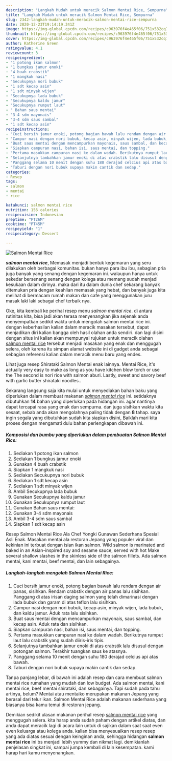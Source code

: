 ```yaml
---
description: "Langkah Mudah untuk meracik Salmon Mentai Rice, Sempurna"
title: "Langkah Mudah untuk meracik Salmon Mentai Rice, Sempurna"
slug: 2342-langkah-mudah-untuk-meracik-salmon-mentai-rice-sempurna
date: 2020-12-23T19:14:19.341Z
image: https://img-global.cpcdn.com/recipes/c963976f4e465f06/751x532cq70/salmon-mentai-rice-foto-resep-utama.jpg
thumbnail: https://img-global.cpcdn.com/recipes/c963976f4e465f06/751x532cq70/salmon-mentai-rice-foto-resep-utama.jpg
cover: https://img-global.cpcdn.com/recipes/c963976f4e465f06/751x532cq70/salmon-mentai-rice-foto-resep-utama.jpg
author: Katherine Green
ratingvalue: 4.1
reviewcount: 3
recipeingredient:
- "1 potong ikan salmon"
- "1 bungkus jamur enoki"
- "4 buah crabstik"
- "1 mangkuk nasi"
- "Secukupnya nori bubuk"
- "1 sdt kecap asin"
- "1 sdt minyak wijen"
- "Secukupnya lada bubuk"
- "Secukupnya kaldu jamur"
- "Secukupnya rumput laut"
- " Bahan saus mentai"
- "3-4 sdm mayonais"
- "3-4 sdm saus sambal"
- "1 sdt kecap asin"
recipeinstructions:
- "Cuci bersih jamur enoki, potong bagian bawah lalu rendam dengan air panas, sisihkan. Rendam crabstik dengan air panas lalu sisihkan. Panggang di atas irisan daging salmon yang telah dimarinasi dengan lada bubuk dan garam di atas teflon lalu sisihkan."
- "Campur nasi dengan nori bubuk, kecap asin, minyak wijen, lada bubuk, dan kaldu jamur. Aduk rata lalu sisihkan."
- "Buat saus mentai dengan mencampurkan mayonais, saus sambal, dan kecap asin. Aduk rata dan sisihkan."
- "Siapkan campuran nasi, bahan isi, saus mentai, dan topping."
- "Pertama masukkan campuran nasi ke dalam wadah. Berikutnya rumput laut lalu crabstik yang sudah diiris-iris tipis."
- "Selanjutnya tambahkan jamur enoki di atas crabstik lalu disusul dengan potongan salmon. Terakhir tuangkan saus ke atasnya."
- "Panggang selama 10 menit dengan suhu 180 derajad celcius api atas bawah."
- "Taburi dengan nori bubuk supaya makin cantik dan sedap."
categories:
- Resep
tags:
- salmon
- mentai
- rice

katakunci: salmon mentai rice 
nutrition: 156 calories
recipecuisine: Indonesian
preptime: "PT26M"
cooktime: "PT45M"
recipeyield: "1"
recipecategory: Dessert

---
```



![Salmon Mentai Rice](https://img-global.cpcdn.com/recipes/c963976f4e465f06/751x532cq70/salmon-mentai-rice-foto-resep-utama.jpg)

<b><i>salmon mentai rice</i></b>, Memasak menjadi bentuk kegemaran yang seru dilakukan oleh berbagai komunitas. bukan hanya para ibu ibu, sebagian pria juga banyak yang senang dengan kegemaran ini. walaupun hanya untuk sekedar bersenang senang dengan kolega atau memang sudah menjadi kesukaan dalam dirinya. maka dari itu dalam dunia chef sekarang banyak ditemukan pria dengan keahlian memasak yang hebat, dan banyak juga kita melihat di bermacam rumah makan dan cafe yang menggunakan juru masak laki laki sebagai chef terbaik nya.

Oke, kita kembali ke perihal resep menu <i>salmon mentai rice</i>. di antara rutinitas kita, bisa jadi akan terasa menyenangkan jika sejenak anda menyempatkan sedikit waktu untuk mengolah salmon mentai rice ini. dengan keberhasilan kalian dalam meracik masakan tersebut, dapat menjadikan diri kalian bangga oleh hasil olahan anda sendiri. dan lagi disini dengan situs ini kalian akan mempunyai rujukan untuk meracik olahan <u>salmon mentai rice</u> tersebut menjadi masakan yang enak dan menggugah selera, oleh karena itu simpan alamat website ini di gadget anda sebagai sebagian referensi kalian dalam meracik menu baru yang endes.

Lihat juga resep Shirataki Salmon Mentai enak lainnya. Mentai Rice, it&#39;s actually very easy to make as long as you have kitchen blow torch or use the The second is nori rice with salmon aburi. Lastly, sweet and savory beef with garlic butter shirataki noodles..


Sekarang langsung saja kita mulai untuk menyediakan bahan baku yang diperlukan dalam membuat makanan <u><i>salmon mentai rice</i></u> ini. setidaknya dibutuhkan <b>14</b> bahan yang diperlukan pada hidangan ini. agar nantinya dapat tercapai rasa yang enak dan sempurna. dan juga sisihkan waktu kita sesaat, sebab anda akan mengolahnya paling tidak dengan <b>8</b> tahap. saya ingin segala yang dibutuhkan sudah kita siapkan disini, Baiklah mari kita proses dengan mengamati dulu bahan perlengkapan dibawah ini.

<!--inarticleads1-->

##### Komposisi dan bumbu yang diperlukan dalam pembuatan Salmon Mentai Rice:

1. Sediakan 1 potong ikan salmon
1. Sediakan 1 bungkus jamur enoki
1. Gunakan 4 buah crabstik
1. Siapkan 1 mangkuk nasi
1. Sediakan Secukupnya nori bubuk
1. Sediakan 1 sdt kecap asin
1. Sediakan 1 sdt minyak wijen
1. Ambil Secukupnya lada bubuk
1. Gunakan Secukupnya kaldu jamur
1. Gunakan Secukupnya rumput laut
1. Gunakan  Bahan saus mentai:
1. Gunakan 3-4 sdm mayonais
1. Ambil 3-4 sdm saus sambal
1. Siapkan 1 sdt kecap asin


Resep Salmon Mentai Rice Ala Chef Yongki Gunawan Sederhana Spesial Asli Enak. Masakan mentai ala restoran Jepang yang populer viral dan kekinian ini terbuat dengan isian ikan salmon. Wild salmon is marinated and baked in an Asian-inspired soy and sesame sauce, served with hot Make several shallow slashes in the skinless side of the salmon fillets. Ada salmon mentai, kani mentai, beef mentai, dan lain sebagainya. 

<!--inarticleads2-->

##### Langkah-langkah mengolah Salmon Mentai Rice:

1. Cuci bersih jamur enoki, potong bagian bawah lalu rendam dengan air panas, sisihkan. Rendam crabstik dengan air panas lalu sisihkan. Panggang di atas irisan daging salmon yang telah dimarinasi dengan lada bubuk dan garam di atas teflon lalu sisihkan.
1. Campur nasi dengan nori bubuk, kecap asin, minyak wijen, lada bubuk, dan kaldu jamur. Aduk rata lalu sisihkan.
1. Buat saus mentai dengan mencampurkan mayonais, saus sambal, dan kecap asin. Aduk rata dan sisihkan.
1. Siapkan campuran nasi, bahan isi, saus mentai, dan topping.
1. Pertama masukkan campuran nasi ke dalam wadah. Berikutnya rumput laut lalu crabstik yang sudah diiris-iris tipis.
1. Selanjutnya tambahkan jamur enoki di atas crabstik lalu disusul dengan potongan salmon. Terakhir tuangkan saus ke atasnya.
1. Panggang selama 10 menit dengan suhu 180 derajad celcius api atas bawah.
1. Taburi dengan nori bubuk supaya makin cantik dan sedap.


Tanpa panjang lebar, di bawah ini adalah resep dan cara membuat salmon mentai rice rumahan yang mudah dan low budget. Ada salmon mentai, kani mentai rice, beef mentai shirataki, dan sebagainya. Tapi sudah pada tahu artinya, belum? Mentai atau mentaiko merupakan makanan Jepang yang berasal dari telur ikan. Salmon Mentai Rice adalah makanan sederhana yang biasanya bisa kamu temui di restoran jepang. 

Demikian sedikit ulasan makanan perihal resep <u>salmon mentai rice</u> yang menggugah selera. kita harap anda sudah paham dengan artikel diatas, dan anda dapat meracik lagi di acara lain untuk di sajikan dalam saat saat even even keluarga atau kolega anda. kalian bisa menyesuaikan resep resep yang ada diatas sesuai dengan keinginan anda, sehingga hidangan <b>salmon mentai rice</b> ini bs menjadi lebih yummy dan nikmat lagi. demikianlah penjelasan singkat ini, sampai jumpa kembali di lain kesempatan. kami harap hari kamu menyenangkan.

